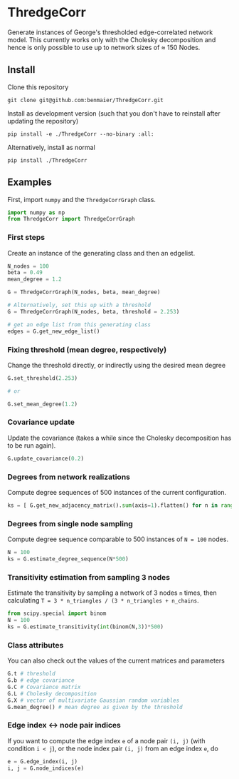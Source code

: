 # ThredgeCorr

Generate instances of George's thresholded edge-correlated network model.
This currently works only with the Cholesky decomposition and hence is only possible
to use up to network sizes of ≈ 150 Nodes.

## Install

Clone this repository

    git clone git@github.com:benmaier/ThredgeCorr.git

Install as development version (such that you don't have to reinstall after updating the repository)

    pip install -e ./ThredgeCorr --no-binary :all:

Alternatively, install as normal

    pip install ./ThredgeCorr

## Examples

First, import `numpy` and the `ThredgeCorrGraph` class.

```python
import numpy as np
from ThredgeCorr import ThredgeCorrGraph
```

### First steps

Create an instance of the generating class and then an edgelist.

```python
N_nodes = 100
beta = 0.49
mean_degree = 1.2

G = ThredgeCorrGraph(N_nodes, beta, mean_degree)

# Alternatively, set this up with a threshold
G = ThredgeCorrGraph(N_nodes, beta, threshold = 2.253)

# get an edge list from this generating class
edges = G.get_new_edge_list()
```

### Fixing threshold (mean degree, respectively)

Change the threshold directly, or indirectly using the desired mean degree

```python
G.set_threshold(2.253)

# or

G.set_mean_degree(1.2)
```

### Covariance update

Update the covariance (takes a while since the Cholesky decomposition has to be run again).

```python
G.update_covariance(0.2)
```

### Degrees from network realizations

Compute degree sequences of 500 instances of the current configuration.

```python
ks = [ G.get_new_adjacency_matrix().sum(axis=1).flatten() for n in range(500) ]
```

### Degrees from single node sampling

Compute degree sequence comparable to 500 instances of `N = 100` nodes.

```python
N = 100
ks = G.estimate_degree_sequence(N*500)
```

### Transitivity estimation from sampling 3 nodes

Estimate the transitivity by sampling a network of 3 nodes `n` times, then calculating `T = 3 * n_triangles / (3 * n_triangles + n_chains`.

```python
from scipy.special import binom
N = 100
ks = G.estimate_transitivity(int(binom(N,3))*500)
```

### Class attributes
You can also check out the values of the current matrices and parameters

```python
G.t # threshold
G.b # edge covariance
G.C # Covariance matrix
G.L # Cholesky decomposition
G.X # vector of multivariate Gaussian random variables
G.mean_degree() # mean degree as given by the threshold
```

### Edge index ↔ node pair indices

If you want to compute the edge index `e` of a node pair `(i, j)` (with condition `i < j`),
or the node index pair `(i, j)` from an edge index `e`, do

```python
e = G.edge_index(i, j)
i, j = G.node_indices(e)
```




